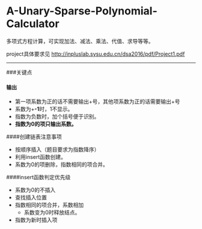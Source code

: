 # A-Unary-Sparse-Polynomial-Calculator
多项式方程计算，可实现加法、减法、乘法、代值、求导等等。

project具体要求见 http://inpluslab.sysu.edu.cn/dsa2016/pdf/Project1.pdf

---


###关键点
#### 输出
- 第一项系数为正的话不需要输出+号，其他项系数为正的话需要输出+号
- 系数为+**-1**时，1不显示。
- 指数为负数时，加个括号便于识别。
- **指数为0的项只输出系数。**

####创建链表注意事项
- 按顺序插入（题目要求为指数降序）
- 利用insert函数创建。
- 系数为0的项删除，指数相同的项合并。

####insert函数判定优先级
- 系数为0的不插入
- 查找插入位置
- 指数相同的项合并，系数相加
	- 系数变为0时释放结点。
- 指数为新时插入项

